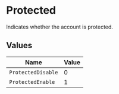 # Protected

Indicates whether the account is protected.


## Values

| Name               | Value              |
| ------------------ | ------------------ |
| `ProtectedDisable` | 0                  |
| `ProtectedEnable`  | 1                  |
